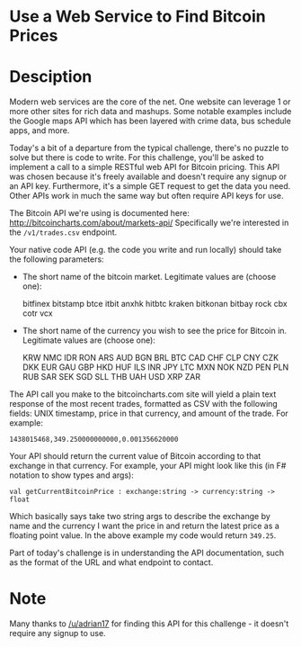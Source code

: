 # Use a Web Service to Find Bitcoin Prices
<div class="md"><h1>Desciption</h1>
<p>Modern web services are the core of the net. One website can leverage 1 or more other sites for rich data and mashups. Some notable examples include the Google maps API which has been layered with crime data, bus schedule apps, and more. </p>
<p>Today's a bit of a departure from the typical challenge, there's no puzzle to solve but there is code to write. For this challenge, you'll be asked to implement a call to a simple RESTful web API for Bitcoin pricing. This API was chosen because it's freely available and doesn't require any signup or an API key. Furthermore, it's a simple GET request to get the data you need. Other APIs work in much the same way but often require API keys for use. </p>
<p>The Bitcoin API we're using is documented here: <a href="http://bitcoincharts.com/about/markets-api/">http://bitcoincharts.com/about/markets-api/</a> Specifically we're interested in the <code>/v1/trades.csv</code> endpoint. </p>
<p>Your native code API (e.g. the code you write and run locally) should take the following parameters:</p>
<ul>
<li><p>The short name of the bitcoin market. Legitimate values are (choose one):</p>
<p>bitfinex
bitstamp
btce
itbit
anxhk
hitbtc
kraken
bitkonan
bitbay
rock
cbx
cotr
vcx</p></li>
<li><p>The short name of the currency you wish to see the price for Bitcoin in. Legitimate values are (choose one):</p>
<p>KRW
NMC
IDR
RON
ARS
AUD
BGN
BRL
BTC
CAD
CHF
CLP
CNY
CZK
DKK
EUR
GAU
GBP
HKD
HUF
ILS
INR
JPY
LTC
MXN
NOK
NZD
PEN
PLN
RUB
SAR
SEK
SGD
SLL
THB
UAH
USD
XRP
ZAR</p></li>
</ul>
<p>The API call you make to the bitcoincharts.com site will yield a plain text response of the most recent trades, formatted as CSV with the following fields: UNIX timestamp, price in that currency, and amount of the trade. For example:</p>
<pre><code>1438015468,349.250000000000,0.001356620000
</code></pre>
<p>Your API should return the current value of Bitcoin according to that exchange in that currency. For example, your API might look like this (in F# notation to show types and args):</p>
<pre><code>val getCurrentBitcoinPrice : exchange:string -&gt; currency:string -&gt; float
</code></pre>
<p>Which basically says take two string args to describe the exchange by name and the currency I want the price in and return the latest price as a floating point value. In the above example my code would return <code>349.25</code>. </p>
<p>Part of today's challenge is in understanding the API documentation, such as the format of the URL and what endpoint to contact. </p>
<h1>Note</h1>
<p>Many thanks to <a href="/u/adrian17">/u/adrian17</a> for finding this API for this challenge - it doesn't require any signup to use. </p>
</div>
